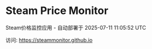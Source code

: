 # Steam Price Monitor

Steam价格监控应用 - 自动部署于 2025-07-11 11:05:52 UTC

访问: https://steammonitor.github.io
